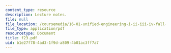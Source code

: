 ```yaml
---
content_type: resource
description: Lecture notes.
file: null
file_location: /coursemedia/16-01-unified-engineering-i-ii-iii-iv-fall-2005-spring-2006/b1e27f784ad31f9da8094b01ac3ff7a7_f23.pdf
file_type: application/pdf
resourcetype: Document
title: f23.pdf
uid: b1e27f78-4ad3-1f9d-a809-4b01ac3ff7a7
---
```

